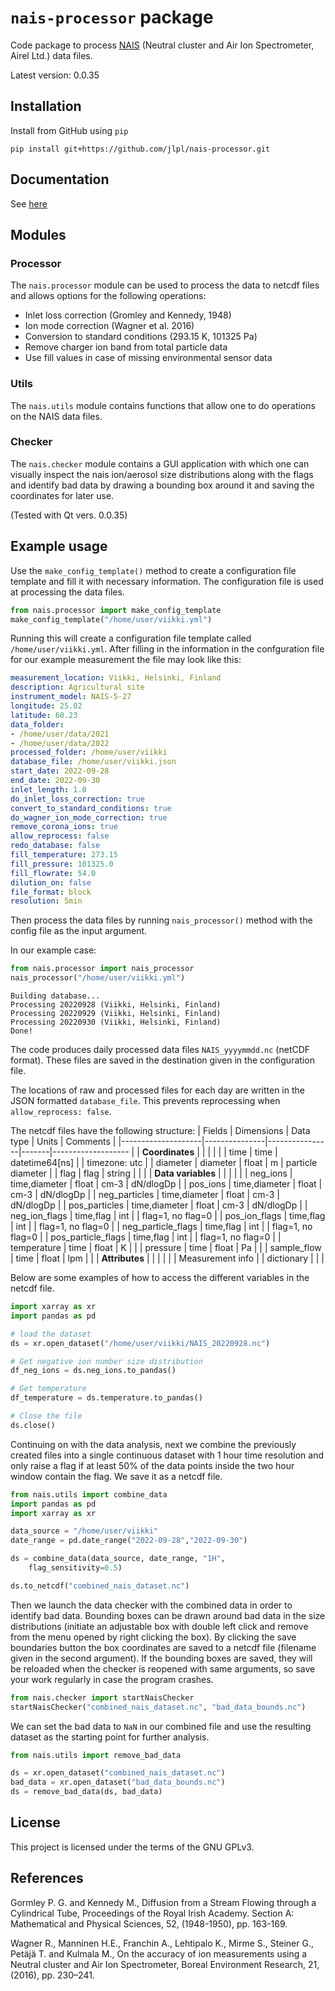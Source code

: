 # `nais-processor` package
Code package to process [NAIS](https://www.airel.ee/products/nais/) (Neutral cluster and Air Ion Spectrometer, Airel Ltd.) data files.

Latest version: 0.0.35

## Installation

Install from GitHub using `pip`
```shell
pip install git+https://github.com/jlpl/nais-processor.git
```

## Documentation
See [here](https://jlpl.github.io/nais-processor/)

## Modules

### Processor
The `nais.processor` module can be used to process the data to netcdf files and allows options for the following operations:

* Inlet loss correction (Gromley and Kennedy, 1948)
* Ion mode correction (Wagner et al. 2016)
* Conversion to standard conditions (293.15 K, 101325 Pa)
* Remove charger ion band from total particle data
* Use fill values in case of missing environmental sensor data

### Utils
The `nais.utils` module contains functions that allow one to do operations on the NAIS data files.

### Checker
The `nais.checker` module contains a GUI application with which one can visually inspect the nais ion/aerosol size distributions along with the flags and identify bad data by drawing a bounding box around it and saving the coordinates for later use.

(Tested with Qt vers. 0.0.35)

## Example usage
Use the `make_config_template()` method to create a configuration file template and fill it with necessary information. The configuration file is used at processing the data files.
```python
from nais.processor import make_config_template
make_config_template("/home/user/viikki.yml")
```
Running this will create a configuration file template called `/home/user/viikki.yml`. After filling in the information in the confguration file for our example measurement the file may look like this:
```yaml
measurement_location: Viikki, Helsinki, Finland
description: Agricultural site
instrument_model: NAIS-5-27
longitude: 25.02
latitude: 60.23
data_folder:
- /home/user/data/2021
- /home/user/data/2022
processed_folder: /home/user/viikki
database_file: /home/user/viikki.json
start_date: 2022-09-28
end_date: 2022-09-30
inlet_length: 1.0
do_inlet_loss_correction: true
convert_to_standard_conditions: true
do_wagner_ion_mode_correction: true
remove_corona_ions: true
allow_reprocess: false
redo_database: false
fill_temperature: 273.15
fill_pressure: 101325.0
fill_flowrate: 54.0
dilution_on: false
file_format: block
resolution: 5min 
```
Then process the data files by running `nais_processor()` method with the config file as the input argument.

In our example case:
```python
from nais.processor import nais_processor
nais_processor("/home/user/viikki.yml")
```
```
Building database...
Processing 20220928 (Viikki, Helsinki, Finland)
Processing 20220929 (Viikki, Helsinki, Finland)
Processing 20220930 (Viikki, Helsinki, Finland)
Done!
```
The code produces daily processed data files `NAIS_yyyymmdd.nc` (netCDF format). These files are saved in the destination given in the configuration file.

The locations of raw and processed files for each day are written in the JSON formatted `database_file`. This prevents reprocessing when `allow_reprocess: false`.

The netcdf files have the following structure:
| Fields             | Dimensions    | Data type      | Units | Comments           |
|--------------------|---------------|----------------|-------|------------------- |
| **Coordinates**    |               |                |       |                    |
| time               | time          | datetime64[ns] |       | timezone: utc      |
| diameter           | diameter      | float          | m     | particle diameter  |
| flag               | flag          | string         |       |                    |
| **Data variables** |               |                |       |                    |
| neg_ions           | time,diameter | float          | cm-3  | dN/dlogDp          |
| pos_ions           | time,diameter | float          | cm-3  | dN/dlogDp          |
| neg_particles      | time,diameter | float          | cm-3  | dN/dlogDp          |
| pos_particles      | time,diameter | float          | cm-3  | dN/dlogDp          |
| neg_ion_flags      | time,flag     | int            |       | flag=1, no flag=0  |
| pos_ion_flags      | time,flag     | int            |       | flag=1, no flag=0  |
| neg_particle_flags | time,flag     | int            |       | flag=1, no flag=0  |
| pos_particle_flags | time,flag     | int            |       | flag=1, no flag=0  |
| temperature        | time          | float          | K     |                    |
| pressure           | time          | float          | Pa    |                    |
| sample_flow        | time          | float          | lpm   |                    |
| **Attributes**     |               |                |       |                    |
| Measurement info   |               | dictionary     |       |                    |

Below are some examples of how to access the different variables in the netcdf file.
```python
import xarray as xr
import pandas as pd

# load the dataset
ds = xr.open_dataset("/home/user/viikki/NAIS_20220928.nc")

# Get negative ion number size distribution
df_neg_ions = ds.neg_ions.to_pandas()

# Get temperature
df_temperature = ds.temperature.to_pandas()

# Close the file
ds.close()
```

Continuing on with the data analysis, next we combine the previously created files into a single continuous dataset with 1 hour time resolution and only raise a flag if at least 50% of the data points inside the two hour window contain the flag. We save it as a netcdf file.
```python
from nais.utils import combine_data
import pandas as pd
import xarray as xr

data_source = "/home/user/viikki"
date_range = pd.date_range("2022-09-28","2022-09-30")

ds = combine_data(data_source, date_range, "1H",
    flag_sensitivity=0.5)

ds.to_netcdf("combined_nais_dataset.nc")
```
Then we launch the data checker with the combined data in order to identify bad data. Bounding boxes can be drawn around bad data in the size distributions (initiate an adjustable box with double left click and remove from the menu opened by right clicking the box). By clicking the save boundaries button the box coordinates are saved to a netcdf file (filename given in the second argument). If the bounding boxes are saved, they will be reloaded when the checker is reopened with same arguments, so save your work regularly in case the program crashes.
```python
from nais.checker import startNaisChecker
startNaisChecker("combined_nais_dataset.nc", "bad_data_bounds.nc")
```
We can set the bad data to `NaN` in our combined file and use the resulting dataset as the starting point for further analysis.
```python
from nais.utils import remove_bad_data

ds = xr.open_dataset("combined_nais_dataset.nc")
bad_data = xr.open_dataset("bad_data_bounds.nc")
ds = remove_bad_data(ds, bad_data)
```

## License
This project is licensed under the terms of the GNU GPLv3.

## References
Gormley P. G. and Kennedy M., Diffusion from a Stream Flowing through a Cylindrical Tube, Proceedings of the Royal Irish Academy. Section A: Mathematical and Physical Sciences, 52, (1948-1950), pp. 163-169.

Wagner R., Manninen H.E., Franchin A., Lehtipalo K., Mirme S., Steiner G., Petäjä T. and Kulmala M., On the accuracy of ion measurements using a Neutral cluster and Air Ion Spectrometer, Boreal Environment Research, 21, (2016), pp. 230–241.
